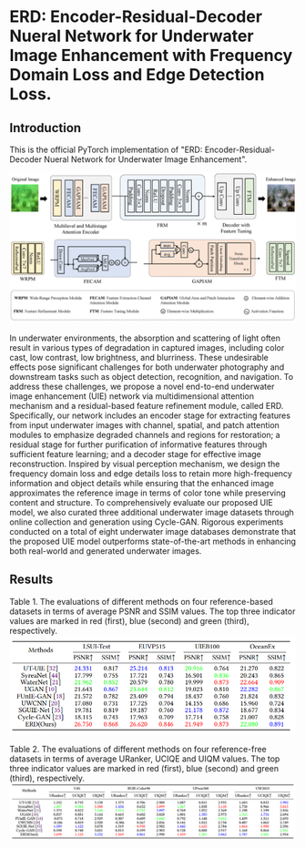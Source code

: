 # ERD: Encoder-Residual-Decoder Nueral Network for Underwater Image Enhancement with Frequency Domain Loss and Edge Detection Loss.

## Introduction

This is the official PyTorch implementation of "ERD: Encoder-Residual-Decoder Nueral Network for Underwater Image Enhancement".

![network-arch](./figures/erd_arch2.png)

In underwater environments, the absorption and scattering of light often result in various types of degradation in captured images, including color cast, low contrast, low brightness, and blurriness. These undesirable effects pose significant challenges for both underwater photography and downstream tasks such as object detection, recognition, and navigation. To address these challenges, we propose a novel end-to-end underwater image enhancement (UIE) network via multidimensional attention mechanism and a residual-based feature refinement module, called ERD. Specifically, our network includes an encoder stage for extracting features from input underwater images with channel, spatial, and patch attention modules to emphasize degraded channels and regions for restoration; a residual stage for further purification of informative features through sufficient feature learning; and a decoder stage for effective image reconstruction. Inspired by visual perception mechanism, we design the frequency domain loss and edge details loss to retain more high-frequency information and object details while ensuring that the enhanced image approximates the reference image in terms of color tone while preserving content and structure. To comprehensively evaluate our proposed UIE model, we also curated three additional underwater image datasets through online collection and generation using Cycle-GAN. Rigorous experiments conducted on a total of eight underwater image databases demonstrate that the proposed UIE model outperforms state-of-the-art methods in enhancing both real-world and generated underwater images.

## Results

Table 1. The evaluations of different methods on four reference-based datasets in terms of average PSNR and SSIM values. The top three indicator values are marked in red (first), blue (second) and green (third), respectively.
![reference-based quantitative results](./figures/ref-based_quantitative_results.png)

Table 2. The evaluations of different methods on four reference-free datasets in terms of average URanker, UCIQE and UIQM values. The top three indicator values are marked in red (first), blue (second) and green (third), respectively.
![referce-free quantitative results](./figures/ref-free_quantitative_results.png)